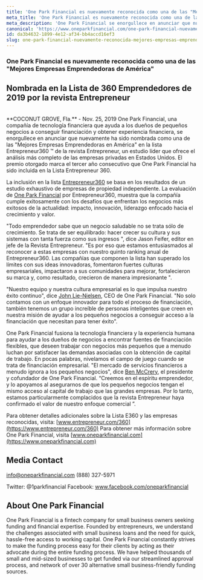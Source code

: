 ```yaml
---
title: 'One Park Financial es nuevamente reconocida como una de las "Mejores Empresas  Emprendedoras de América"'
meta_title: 'One Park Financial es nuevamente reconocida como una de las "Mejores Empresas  Emprendedoras de América"'
meta_description: 'One Park Financial se enorgullece en anunciar que nuevamente ha sido nombrada como una de las "Mejores Empresas Emprendedoras en América" en la lista Entrepreneur360.'
canonical: 'https://www.oneparkfinancial.com/one-park-financial-nuevamente-reconocida-mejores-empresas-emprendedoras-de-america'
id: da3b4632-1899-4e12-af34-bb4accd16ef3
slug: one-park-financial-nuevamente-reconocida-mejores-empresas-emprendedoras-de-america
---
```

### One Park Financial es nuevamente reconocida como una de las "Mejores Empresas Emprendedoras de América"

## Nombrada en la Lista de 360 Emprendedores de 2019 por la revista Entrepreneur
<br>
**COCONUT GROVE, Fla.** - Nov. 25, 2019 One Park Financial, una compañía de tecnología financiera que ayuda a los dueños de pequeños negocios a conseguir financiación y obtener experiencia financiera, se enorgullece en anunciar que nuevamente ha sido nombrada como una de las "Mejores Empresas Emprendedoras en América" en la lista Entrepreneur360 ™ de la revista Entrepreneur, un estudio líder que ofrece el análisis más completo de las empresas privadas en Estados Unidos.  
El premio otorgado marca el tercer año consecutivo que One Park Financial ha sido incluida en la Lista Entrepreneur 360.

La inclusión en la lista [Entrepreneur360](https://www.entrepreneur.com/360) se basa en los resultados de un estudio exhaustivo de empresas de propiedad independiente. La evaluación de [One Park Financial](https://www.oneparkfinancial.com) por Entrepreneur360, muestra que la compañía cumple exitosamente con los desafíos que enfrentan los negocios más exitosos de la actualidad: impacto, innovación, liderazgo enfocado hacia el crecimiento y valor.

"Todo emprendedor sabe que un negocio saludable no se trata sólo de crecimiento. Se trata de ser equilibrado: hacer crecer su cultura y sus sistemas con tanta fuerza como sus ingresos ", dice Jason Feifer, editor en jefe de la Revista Entrepreneur. "Es por eso que estamos entusiasmados al reconocer a estas empresas con nuestro quinto ranking anual de Entrepreneur360. Las compañías que componen la lista han superado los límites con sus ideas innovadoras, fomentaron fuertes culturas empresariales, impactaron a sus comunidades para mejorar, fortalecieron su marca y, como resultado, crecieron de manera impresionante ".

"Nuestro equipo y nuestra cultura empresarial es lo que impulsa nuestro éxito continuo", dice [John Lie-Nielsen](https://www.linkedin.com/in/john-lie-nielsen-9304243/), CEO de One Park Financial. "No solo contamos con un enfoque innovador para todo el proceso de financiación, también tenemos un grupo increíble de personas inteligentes que creen en nuestra misión de ayudar a los pequeños negocios a conseguir acceso a la financiación que necesitan para tener éxito".

One Park Financial fusiona la tecnología financiera y la experiencia humana para ayudar a los dueños de negocios a encontrar fuentes de financiación flexibles, que deseen trabajar con negocios más pequeños que a menudo luchan por satisfacer las demandas asociadas con la obtención de capital de trabajo. En pocas palabras, nivelamos el campo de juego cuando se trata de financiación empresarial.
"El mercado de servicios financieros a menudo ignora a los pequeños negocios", dice [Ben McCrery](https://www.linkedin.com/in/benmccrery/), el presidente y cofundador de One Park Financial.  “Creemos en el espíritu emprendedor, y lo apoyamos al asegurarnos de que los pequeños negocios tengan el mismo acceso al capital de trabajo que las grandes empresas. Por lo tanto, estamos particularmente complacidos que la revista Entrepreneur haya confirmado el valor de nuestro enfoque comercial ”.

Para obtener detalles adicionales sobre la Lista E360 y las empresas reconocidas, visita: [www.entrepreneur.com/360](https://www.entrepreneur.com/360)
Para obtener más información sobre One Park Financial, visita [www.oneparkfinancial.com](https://www.oneparkfinancial.com)



## Media Contact
info@oneparkfinancial.com
(888) 327-5971

Twitter: @1parkfinancial
Facebook: www.facebook.com/oneparkfinancial

## About One Park Financial

One Park Financial is a fintech company for small business owners seeking funding and financial expertise. Founded by entrepreneurs, we understand the challenges associated with small business loans and the need for quick, hassle-free access to working capital. One Park Financial constantly strives to make the funding process easy for their clients by acting as their advocate during the entire funding process. We have helped thousands of small and mid-sized businesses to get funded via our streamlined approval process, and network of over 30 alternative small business-friendly funding sources.